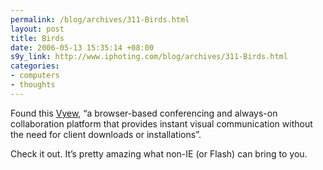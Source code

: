 ```yaml
--- 
permalink: /blog/archives/311-Birds.html
layout: post
title: Birds
date: 2006-05-13 15:35:14 +08:00
s9y_link: http://www.iphoting.com/blog/archives/311-Birds.html
categories: 
- computers
- thoughts
---
```

<p class="whiteline"><p>Found this <a onclick="_gaq.push(['_trackPageview', '/extlink/vyew.com/']);"  href="http://vyew.com/">Vyew</a>, &#8220;a browser-based conferencing and always-on collaboration platform that provides instant visual communication without the need for client downloads or installations&#8221;.</p>
</p><p class="break"><p>Check it out. It&#8217;s pretty amazing what non-IE (or Flash) can bring to you.</p></p>
